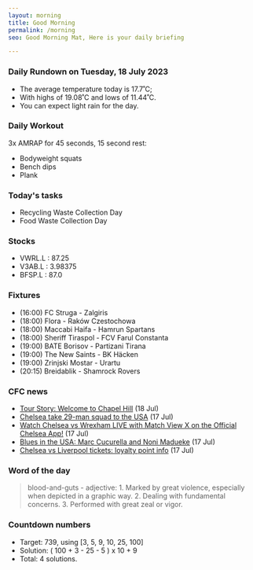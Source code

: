 ```yaml
---
layout: morning
title: Good Morning
permalink: /morning
seo: Good Morning Mat, Here is your daily briefing

---
```


<!-- weather_marker starts -->
### Daily Rundown on Tuesday, 18 July 2023

- The average temperature today is 17.7˚C;
- With highs of 19.08˚C and lows of 11.44˚C.
- You can expect light rain for the day.

<!-- weather_marker ends -->

### Daily Workout
<!-- workout_marker starts -->
3x AMRAP for 45 seconds, 15 second rest:

- Bodyweight squats
- Bench dips
- Plank

<!-- workout_marker ends -->

### Today's tasks
<!-- task_marker starts -->
- Recycling Waste Collection Day
- Food Waste Collection Day

<!-- task_marker ends -->

### Stocks

<!-- stocks_marker starts -->

- VWRL.L : 87.25
- V3AB.L : 3.98375
- BFSP.L : 87.0

<!-- stocks_marker ends -->

### Fixtures

<!-- sports_marker starts -->

<ul>
<li>(16:00) FC Struga - Zalgiris</li>
<li>(18:00) Flora - Raków Czestochowa</li>
<li>(18:00) Maccabi Haifa - Hamrun Spartans</li>
<li>(18:00) Sheriff Tiraspol - FCV Farul Constanta</li>
<li>(19:00) BATE Borisov - Partizani Tirana</li>
<li>(19:00) The New Saints - BK Häcken</li>
<li>(19:00) Zrinjski Mostar - Urartu</li>
<li>(20:15) Breidablik - Shamrock Rovers</li>
</ul>

<!-- sports_marker ends -->

### CFC news

<!-- cfc_marker starts -->
- [Tour Story: Welcome to Chapel Hill](https://chelseafc.com/en/news/article/tour-story-chelsea-chapel-hill) (18 Jul)
- [Chelsea take 29-man squad to the USA](https://chelseafc.com/en/news/article/chelsea-take-29-man-squad-to-the-usa) (17 Jul)
- [Watch Chelsea vs Wrexham LIVE with Match View X on the Official Chelsea App!](https://chelseafc.com/en/news/article/watch-chelsea-vs-wrexham-live-with-match-view-x-on-the-official-chelsea-app) (17 Jul)
- [Blues in the USA: Marc Cucurella and Noni Madueke](https://chelseafc.com/en/news/article/blues-in-the-usa-marc-cucurella-and-noni-madueke) (17 Jul)
- [Chelsea vs Liverpool tickets: loyalty point info](https://chelseafc.com/en/news/article/chelsea-vs-liverpool-tickets-on-sale-dates) (17 Jul)

<!-- cfc_marker ends -->

### Word of the day
<!-- word_marker starts -->

 > blood-and-guts - adjective: 1. Marked by great violence, especially when depicted in a graphic way. 2. Dealing with fundamental concerns. 3. Performed with great zeal or vigor.

<!-- word_marker ends -->

### Countdown numbers
<!-- game_marker starts -->

- Target: 739, using [3, 5, 9, 10, 25, 100]
- Solution: ( 100 + 3 - 25 - 5 ) x 10 + 9
- Total: 4 solutions.

<!-- game_marker ends -->
